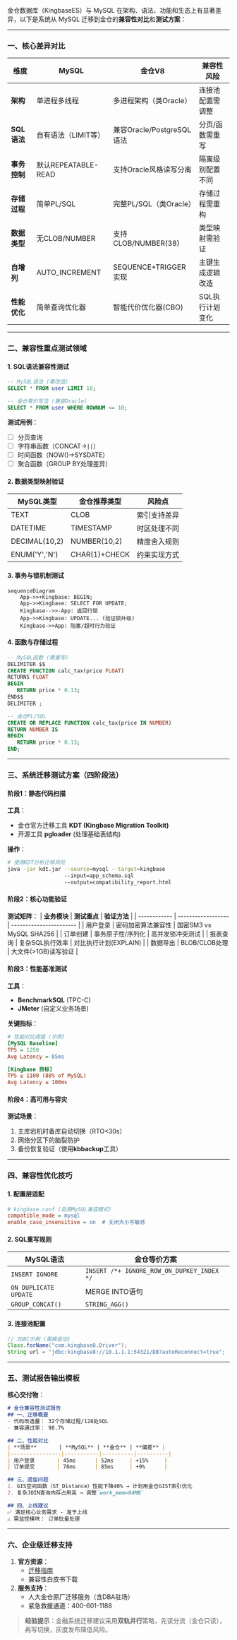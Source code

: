 金仓数据库（KingbaseES）与 MySQL 在架构、语法、功能和生态上有显著差异，以下是系统从 MySQL 迁移到金仓的**兼容性对比**和**测试方案**：

---

### 一、核心差异对比
| **维度**     | **MySQL**           | **金仓V8**                | **兼容性风险**   |
| ------------ | ------------------- | ------------------------- | ---------------- |
| **架构**     | 单进程多线程        | 多进程架构（类Oracle）    | 连接池配置需调整 |
| **SQL语法**  | 自有语法（LIMIT等） | 兼容Oracle/PostgreSQL语法 | 分页/函数需重写  |
| **事务控制** | 默认REPEATABLE-READ | 支持Oracle风格读写分离    | 隔离级别配置不同 |
| **存储过程** | 简单PL/SQL          | 完整PL/SQL（类Oracle）    | 存储过程需重构   |
| **数据类型** | 无CLOB/NUMBER       | 支持CLOB/NUMBER(38)       | 类型映射需验证   |
| **自增列**   | AUTO_INCREMENT      | SEQUENCE+TRIGGER实现      | 主键生成逻辑改造 |
| **性能优化** | 简单查询优化器      | 智能代价优化器(CBO)       | SQL执行计划变化  |

---

### 二、兼容性重点测试领域
#### 1. **SQL语法兼容性测试**
```sql
-- MySQL语法 (需改造)
SELECT * FROM user LIMIT 10;

-- 金仓等价写法 (兼容Oracle)
SELECT * FROM user WHERE ROWNUM <= 10;
```
**测试用例**：
- [ ] 分页查询
- [ ] 字符串函数（CONCAT→`||`）
- [ ] 时间函数（NOW()→SYSDATE）
- [ ] 聚合函数（GROUP BY处理差异）

#### 2. **数据类型映射验证**
| **MySQL类型** | **金仓推荐类型** | **风险点**   |
| ------------- | ---------------- | ------------ |
| TEXT          | CLOB             | 索引支持差异 |
| DATETIME      | TIMESTAMP        | 时区处理不同 |
| DECIMAL(10,2) | NUMBER(10,2)     | 精度舍入规则 |
| ENUM('Y','N') | CHAR(1)+CHECK    | 约束实现方式 |

#### 3. **事务与锁机制测试**
```mermaid
sequenceDiagram
    App->>+Kingbase: BEGIN;
    App->>Kingbase: SELECT FOR UPDATE;
    Kingbase-->>-App: 返回行锁
    App->>Kingbase: UPDATE... (验证锁升级)
    Kingbase->>App: 阻塞/超时行为验证
```

#### 4. **函数与存储过程**
```sql
-- MySQL函数 (需重写)
DELIMITER $$
CREATE FUNCTION calc_tax(price FLOAT) 
RETURNS FLOAT
BEGIN
   RETURN price * 0.13;
END$$
DELIMITER ;

-- 金仓PL/SQL
CREATE OR REPLACE FUNCTION calc_tax(price IN NUMBER) 
RETURN NUMBER IS
BEGIN
   RETURN price * 0.13;
END;
```

---

### 三、系统迁移测试方案（四阶段法）

#### 阶段1：静态代码扫描
**工具**：  
- 金仓官方迁移工具 **KDT (Kingbase Migration Toolkit)**  
- 开源工具 **pgloader** (处理基础表结构)

**操作**：
```bash
# 使用KDT分析迁移风险
java -jar kdt.jar --source=mysql --target=kingbase 
                  --input=app_schema.sql 
                  --output=compatibility_report.html
```

#### 阶段2：核心功能验证
**测试矩阵**：
| **业务模块** | **测试重点**       | **验证方法**            |
| ------------ | ------------------ | ----------------------- |
| 用户登录     | 密码加密算法兼容性 | 国密SM3 vs MySQL SHA256 |
| 订单创建     | 事务原子性/序列化  | 高并发锁冲突测试        |
| 报表查询     | 复杂SQL执行效率    | 对比执行计划(EXPLAIN)   |
| 数据导出     | BLOB/CLOB处理      | 大文件(>1GB)读写验证    |

#### 阶段3：性能基准测试
**工具**：  
- **BenchmarkSQL** (TPC-C)  
- **JMeter** (自定义业务场景)

**关键指标**：  
```ini
# 性能对比阈值 (示例)
[MySQL Baseline]
TPS = 1250 
Avg Latency = 85ms

[Kingbase 目标]
TPS ≥ 1100 (88% of MySQL)
Avg Latency ≤ 100ms
```

#### 阶段4：高可用与容灾
**测试场景**：  
1. 主库宕机时备库自动切换（RTO<30s）  
2. 网络分区下的脑裂防护  
3. 备份恢复验证（使用**kbbackup**工具）

---

### 四、兼容性优化技巧
#### 1. **配置层适配**
```ini
# kingbase.conf (启用MySQL兼容模式)
compatible_mode = mysql
enable_case_insensitive = on  # 关闭大小写敏感
```

#### 2. **SQL重写规则**
| **MySQL语法**         | **金仓等价方案**                           |
| --------------------- | ------------------------------------------ |
| `INSERT IGNORE`       | `INSERT /*+ IGNORE_ROW_ON_DUPKEY_INDEX */` |
| `ON DUPLICATE UPDATE` | MERGE INTO语句                             |
| `GROUP_CONCAT()`      | `STRING_AGG()`                             |

#### 3. **连接池配置**
```java
// JDBC示例 (需换驱动)
Class.forName("com.kingbase8.Driver");
String url = "jdbc:kingbase8://10.1.1.1:54321/DB?autoReconnect=true";
```

---

### 五、测试报告输出模板
**核心交付物**：  
```markdown
# 金仓兼容性测试报告
## 一、迁移概要
- 代码改造量： 32个存储过程/128处SQL
- 兼容通过率： 98.7%

## 二、性能对比
| **场景**       | **MySQL** | **金仓** | **偏差** |
|----------------|-----------|----------|----------|
| 用户登录       | 45ms      | 52ms     | +15%     |
| 订单提交       | 78ms      | 85ms     | +9%      |

## 三、遗留问题
1. GIS空间函数（ST_Distance）性能下降40% → 计划用金仓GIST索引优化
2. 复杂JOIN查询内存占用高 → 调整`work_mem=64MB`

## 四、上线建议
✅ 满足核心业务需求 - 准予上线  
⚠️ 需监控模块： 订单批量处理
```

---

### 六、企业级迁移支持
1. **官方资源**：  
   - [迁移指南](https://help.kingbase.com.cn/docs/v8/migration/index.html)  
   - 兼容性白皮书下载  
2. **服务支持**：  
   - 人大金仓原厂迁移服务（含DBA驻场）  
   - 紧急救援通道：400-601-1188  

> **经验提示**：金融系统迁移建议采用**双轨并行**策略，先读分流（金仓只读），再写切换，灰度发布降低风险。